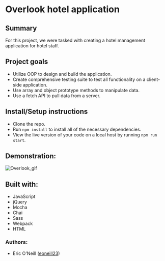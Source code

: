 # Overlook hotel application

## Summary
For this project, we were tasked with creating a hotel management application for hotel staff.

## Project goals
  * Utilize OOP to design and build the application.
  * Create comprehensive testing suite to test all functionality on a client-side application.
  * Use array and object prototype methods to manipulate data.
  * Use a fetch API to pull data from a server.
  
## Install/Setup instructions
 * Clone the repo.
 * Run `npm install` to install all of the necessary dependencies.
 * View the live version of your code on a local host by running `npm run start`.
  
## Demonstration:
![Overlook_gif](./src/images/overlook-gif.gif)

 ## Built with:
 * JavaScript
 * jQuery
 * Mocha
 * Chai
 * Sass
 * Webpack
 * HTML

### Authors:
* Eric O'Neill ([eoneill23](https://github.com/eoneill23))

